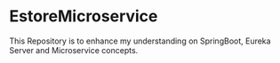 # EstoreMicroservice
This Repository is to enhance my understanding on SpringBoot, Eureka Server and Microservice concepts.
